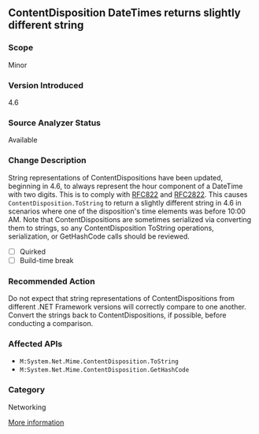 ## ContentDisposition DateTimes returns slightly different string

### Scope
Minor

### Version Introduced
4.6

### Source Analyzer Status
Available

### Change Description
String representations of ContentDispositions have been updated, beginning in 4.6, to always represent the hour component of a DateTime with two digits. This is to comply with [RFC822](http://www.ietf.org/rfc/rfc0822.txt) and [RFC2822](http://www.ietf.org/rfc/rfc2822.txt). This causes `ContentDisposition.ToString` to return a slightly different string in 4.6 in scenarios where one of the disposition's time elements was before 10:00 AM. Note that ContentDispositions are sometimes serialized via converting them to strings, so any ContentDisposition ToString operations, serialization, or GetHashCode calls should be reviewed.

- [ ] Quirked
- [ ] Build-time break

### Recommended Action
Do not expect that string representations of ContentDispositions from different .NET Framework versions will correctly compare to one another. Convert the strings back to ContentDispositions, if possible, before conducting a comparison.

### Affected APIs
* `M:System.Net.Mime.ContentDisposition.ToString`
* `M:System.Net.Mime.ContentDisposition.GetHashCode`

### Category
Networking

[More information](https://msdn.microsoft.com/en-us/library/dn833125(v=vs.110).aspx#Networking)

<!-- breaking change id: 78 -->
